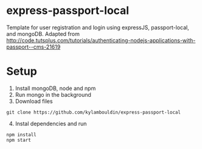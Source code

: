 # express-passport-local
Template for user registration and login using expressJS, passport-local, and mongoDB.
Adapted from http://code.tutsplus.com/tutorials/authenticating-nodejs-applications-with-passport--cms-21619

# Setup
1. Install mongoDB, node and npm
2. Run mongo in the background
3. Download files
```
git clone https://github.com/kylambouldin/express-passport-local
```
4. Instal dependencies and run
```
npm install
npm start
```
